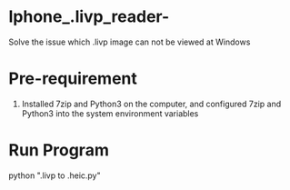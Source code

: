 # Iphone_.livp_reader-
Solve the issue which .livp image can not be viewed at Windows 
# Pre-requirement
1. Installed 7zip and Python3 on the computer, and configured 7zip and Python3 into the system environment variables
# Run Program 
python ".livp to .heic.py"
